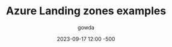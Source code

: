 ---
title: Azure Landing zones examples
date: 2023-09-17 12:00 -500
categories: [Architecture,Azure,Landingzone]
tags: [landing-zone, azure]
author: gowda
---